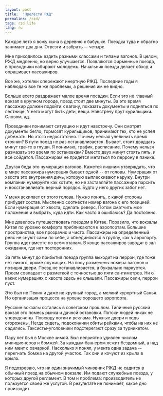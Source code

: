 ```yaml
---
layout: post
title:  "Прелести РЖД"
permalink: /rzd/
tags: rzd life
lang: ru
---
```


Каждое лето я вожу сына в деревню к бабушке. Поездка туда и обратно занимает два
дня. Отвезти и забрать -- четыре.

Мне приходилось ездить разными классами и типами вагонов. В целом, РЖД медленно,
но верно улучшается. Появляются фирменные поезда, в проводники набирают
молодежь. Начальник поезда делает обход и опрашивает пассажиров.

Все же, хотелки опережают инертную РЖД. Последние годы я наблюдаю все те же
проблемы, а решения им не видно.

Больше всего раздражает малое время посадки. Если это не главный вокзал в
крупном городе, поезд стоит две минуты. За это время пассажир должен подойти к
вагону, показать документы и подняться по лестнице. У него могут быть дети,
вещи. Навстречу прут курильщики. Словом, ад.

Проводники понимают ситуацию и идут навстречу. Они смотрят документы бегло,
тормозят курильщиков, принимают тех, кто не успел добежать. Но этого
недостаточно. Почему нельзя увеличить время стоянки? В пути поезд не раз
останавливается. Бывает, стоит двадцать минут где-то в глуши. Я понимаю, график,
расписание. Почему нельзя размазать это время по остановкам? Вместо двух минут
стоять пять, и все сойдется. Пассажирам не придется метаться по перрону в
панике.

Другая беда это нумерация вагонов. Кажется лишним утверждать, что в мире
пассажира нумерация бывает одной -- от головы. Нумерация от хвоста это
внутренняя дичь, которую выплескивают наружу. Внутри компании нумеруйте как
хотите, но не заставляйте пассажира парсить и восстанавливать верный
порядок. Будто у него других забот нет.

У меня вскипает от этого голова. Нужно понять, с какой стороны прибудет
состав. Мысленно соотнести номер вагона с его позицией. Если нумерация от
хвоста, сделать реверс. Потом сматчить мое положение и выбрать, куда идти. Как
часто я ошибаюсь? Да постоянно.

Мне довелось путешествовать поездом в Китае. Поразило, что вокзалы Китая
по уровню комфорта приближаются к аэропортам. Большие пространства, все
прозрачно и чисто. Пассажиры на определенный рейс не снуют сами по себе, а
объединяются в группу, как в аэропорту. Группа идет вместе по всем этапам. В
конце пассажиров заводят в зал ожидания, где нет посторонних.

За пять минут до прибытия поезда группа выходит на перрон, где тоже нет никого,
кроме служащих. На полу размечены номера вагонов и позиция двери. Поезд не
останавливается, а буквально паркуется. Проем совпадает с разметкой с точностью
до пяти сантиметров. Ни о каких нумерациях с хвоста здесь не слышали. Пассажиры
сели, перрон пуст.

Это был не Пекин и даже не крупный город, а мелкий курортный Санья. Но
организация процесса на уровне хорошего аэропорта.

Русские вокзалы остались в советском прошлом. Типичный русский вокзал это помесь
рынка и дачной остановки. Потоки людей никак не упорядочены. Повсюду лотки и
реклама. Нужные двери и ходы огорожены. Негде сидеть, подоконники обиты рейками,
чтобы на них не садились. Таксисты-уголовники подстерегают сразу за турникетом.

Пару лет был в Москве зимой. Был неприятно удивлен числом милиционеров и
бомжей. За каждым баннером лежит бездомный, а над ним мент с овчаркой. Насколько
я понял, у мента одна задача -- перегнать бомжа на другой участок. Так они и
кочуют из крыла в крыло.

Я подозреваю, что ни один значимый чиновник РЖД не садится в обычный поезд на
обычном вокзале. Им подают служебные поезда, у которых другой регламент. В том и
проблема: производитель не пользуется своей же услугой. В результате не
понимает, какое дно производит.
